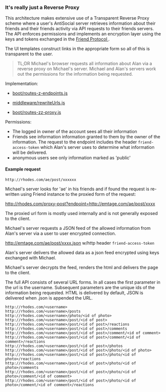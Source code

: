 ### It's really just a Reverse Proxy

This architecture makes extensive use of a Transparent Reverse Proxy scheme where a user's AntiSocial server retrieves information about their friends and their friends activity via API requests to their friends servers. The API enforces permissions and implements an encryption layer using the keys and tokens exchanged in the [Friend Protocol ](https://github.com/antiSocialNet/antiSocial/blob/master/notes/friends.md).

The UI templates construct links in the appropriate form so all of this is transparent to the user.

> TL;DR Michael's browser requests all information about Alan via a reverse proxy on Michael's server. Michael and Alan's servers work out the permissions for the information being requested.

Implementation:
- [boot/routes-z-endpoints.js](https://github.com/antiSocialNet/antiSocial/blob/master/server/boot/routes-z-endpoints.js)

- [middleware/rewriteUrls.js](https://github.com/antiSocialNet/antiSocial/blob/master/server/middleware/rewriteUrls.js)

- [boot/routes-zz-proxy.js](https://github.com/antiSocialNet/antiSocial/blob/master/server/boot/routes-zz-proxy.js)

Permissions:
* The logged in owner of the account sees all their information
* Friends see information information granted to them by the owner of the information. The request to the endpoint includes the header `friend-access-token` which Alan's server uses to determine what information will be delivered.
* anonymous users see only information marked as 'public'


#### Example request
```
http://rhodes.com/ae/post/xxxxxx
```

Michael's server looks for 'ae' in his friends and if found the request is re-written using  Friend instance to the proxied form of the request:

http://rhodes.com/proxy-post?endpoint=http://emtage.com/ae/post/xxxx

The proxied url form is mostly used internally and is not generally exposed to the client.

Michael's server requests a JSON feed of the allowed information from Alan's server via a user to user encrypted connection.

http://emtage.com/ae/post/xxxx.json w/http header `friend-access-token`

Alan's server delivers the allowed data as a json feed encrypted using keys exchanged with Michael.

Michael's server decrypts the feed, renders the html and delivers the page to the client.

The full API consists of several URL forms. In all cases the first parameter in the url is the username. Subsequent parameters are the unique ids of the information being requested. HTML is delivered by default, JSON is delivered when .json is appended the URL.

```
http://rhodes.com/<username>
http://rhodes.com/<username>/posts
http://rhodes.com/<username>/photo/<id of photo>
http://rhodes.com/<username>/post/<id of post>
http://rhodes.com/<username>/post/<id of post>/reactions
http://rhodes.com/<username>/post/<id of post>/comments
http://rhodes.com/<username>/post/<id of post>/comment/<id of comment>
http://rhodes.com/<username>/post/<id of post>/comment/<id of comment>/reactions
http://rhodes.com/<username>/post/<id of post>/photos
http://rhodes.com/<username>/post/<id of post>/photo/<id of photo>
http://rhodes.com/<username>/post/<id of post>/photo/<id of photo>/reactions
http://rhodes.com/<username>/post/<id of post>/photo/<id of photo>/comments
http://rhodes.com/<username>/post/<id of post>/photo/<id of photo>/comment/<id of comment>
http://rhodes.com/<username>/post/<id of post>/photo/<id of photo>/comment/<id of comment>/reactions
```
